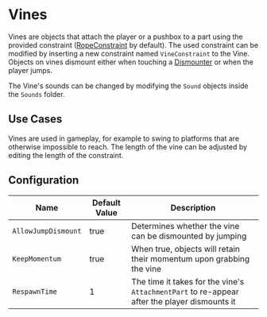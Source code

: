 # Vines

Vines are objects that attach the player or a pushbox to a part using the provided constraint ([RopeConstraint](https://create.roblox.com/docs/reference/engine/classes/RopeConstraint) by default). The used constraint can be modified by inserting a new constraint named `VineConstraint` to the Vine.
Objects on vines dismount either when touching a [Dismounter](dismounters.md) or when the player jumps.

The Vine's sounds can be changed by modifying the `Sound` objects inside the `Sounds` folder.

## Use Cases

Vines are used in gameplay, for example to swing to platforms that are otherwise impossible to reach.
The length of the vine can be adjusted by editing the length of the constraint.

## Configuration

| Name | Default Value | Description
|------|---------------|------------
| `AllowJumpDismount` | true | Determines whether the vine can be dismounted by jumping
| `KeepMomentum` | true | When true, objects will retain their momentum upon grabbing the vine
| `RespawnTime` | 1 | The time it takes for the vine's `AttachmentPart` to re-appear after the player dismounts it